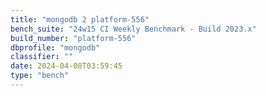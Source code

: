 ```yaml
---
title: "mongodb 2 platform-556"
bench_suite: "24w15 CI Weekly Benchmark - Build 2023.x"
build_number: "platform-556"
dbprofile: "mongodb"
classifier: ""
date: 2024-04-08T03:59:45
type: "bench"
---
```

